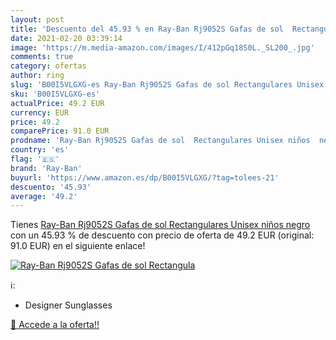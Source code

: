 ```yaml
---
layout: post
title: 'Descuento del 45.93 % en Ray-Ban Rj9052S Gafas de sol  Rectangula'
date: 2021-02-20 03:39:14
image: 'https://m.media-amazon.com/images/I/412pGq18S0L._SL200_.jpg'
comments: true
category: ofertas
author: ring
slug: 'B00I5VLGXG-es Ray-Ban Rj9052S Gafas de sol Rectangulares Unisex niños negro'
sku: 'B00I5VLGXG-es'
actualPrice: 49.2 EUR
currency: EUR
price: 49.2
comparePrice: 91.0 EUR
prodname: 'Ray-Ban Rj9052S Gafas de sol  Rectangulares Unisex niños  negro'
country: 'es'
flag: '🇪🇸'
brand: 'Ray-Ban'
buyurl: 'https://www.amazon.es/dp/B00I5VLGXG/?tag=tolees-21'
descuento: '45.93'
average: '49.2'
---
```


Tienes [Ray-Ban Rj9052S Gafas de sol  Rectangulares Unisex niños  negro](https://www.amazon.es/dp/B00I5VLGXG/?tag=tolees-21) con un 45.93 % de descuento con precio de oferta de 49.2 EUR (original: 91.0 EUR) en el siguiente enlace!

[![Ray-Ban Rj9052S Gafas de sol  Rectangula](https://m.media-amazon.com/images/I/412pGq18S0L._SL200_.jpg)](https://www.amazon.es/dp/B00I5VLGXG/?tag=tolees-21)

ℹ️:

- Designer Sunglasses

[🛒 Accede a la oferta!!](https://www.amazon.es/dp/B00I5VLGXG/?tag=tolees-21)
